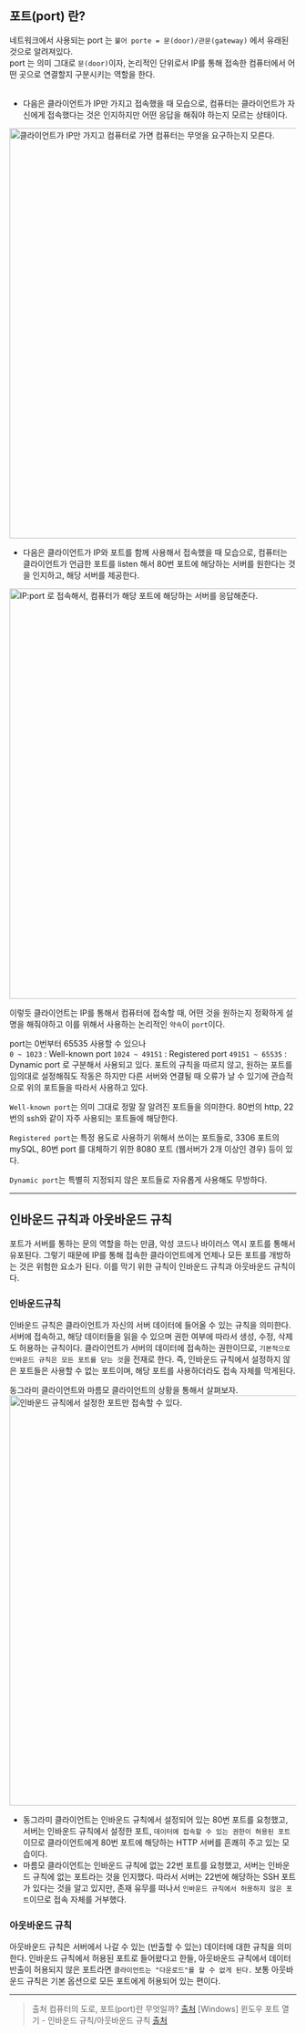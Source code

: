 ## 포트(port) 란?

네트워크에서 사용되는 port 는 `불어 porte = 문(door)/관문(gateway)` 에서 유래된 것으로 알려져있다.  
port 는 의미 그대로 `문(door)`이자, 논리적인 단위로서 IP를 통해 접속한 컴퓨터에서 어떤 곳으로 연결할지 구분시키는 역할을 한다.  
<br/>
* 다음은 클라이언트가 IP만 가지고 접속했을 때 모습으로, 컴퓨터는 클라이언트가 자신에게 접속했다는 것은 인지하지만 어떤 응답을 해줘야 하는지 모르는 상태이다.
<img width="720" alt="클라이언트가 IP만 가지고 컴퓨터로 가면 컴퓨터는 무엇을 요구하는지 모른다." src="https://user-images.githubusercontent.com/80164141/124705387-91a70b00-df30-11eb-96e2-1396f432eb4b.png">

<br/>

* 다음은 클라이언트가 IP와 포트를 함께 사용해서 접속했을 때 모습으로, 컴퓨터는 클라이언트가 언급한 포트를 listen 해서 80번 포트에 해당하는 서버를 원한다는 것을 인지하고, 해당 서버를 제공한다.
<img width="720" alt="IP:port 로 접속해서, 컴퓨터가 해당 포트에 해당하는 서버를 응답해준다." src="https://user-images.githubusercontent.com/80164141/124705399-9370ce80-df30-11eb-8eec-e9cdabf56fd9.png">  

이렇듯 클라이언트는 IP를 통해서 컴퓨터에 접속할 때, 어떤 것을 원하는지 정확하게 설명을 해줘야하고 이를 위해서 사용하는 논리적인 `약속`이 `port`이다.  

port는 0번부터 65535 사용할 수 있으나  
`0 ~ 1023` : Well-known port
`1024 ~ 49151` : Registered port
`49151 ~ 65535` : Dynamic port 
로 구분해서 사용되고 있다. 포트의 규칙을 따르지 않고, 원하는 포트를 임의대로 설정해줘도 작동은 하지만 다른 서버와 연결될 때 오류가 날 수 있기에 관습적으로 위의 포트들을 따라서 사용하고 있다.  

`Well-known port`는 의미 그대로 정말 잘 알려진 포트들을 의미한다. 80번의 http, 22 번의 ssh와 같이 자주 사용되는 포트들에 해당한다.  

`Registered port`는 특정 용도로 사용하기 위해서 쓰이는 포트들로, 3306 포트의 mySQL, 80번 port 를 대체하기 위한 8080 포트 (웹서버가 2개 이상인 경우) 등이 있다.  

`Dynamic port`는 특별히 지정되지 않은 포트들로 자유롭게 사용해도 무방하다.  

---

## 인바운드 규칙과 아웃바운드 규칙
 
포트가 서버를 통하는 문의 역할을 하는 만큼, 악성 코드나 바이러스 역시 포트를 통해서 유포된다. 그렇기 때문에 IP를 통해 접속한 클라이언트에게 언제나 모든 포트를 개방하는 것은 위험한 요소가 된다. 이를 막기 위한 규칙이 인바운드 규칙과 아웃바운드 규칙이다.  

### 인바운드규칙
인바운드 규칙은 클라이언트가 자신의 서버 데이터에 들어올 수 있는 규칙을 의미한다. 서버에 접속하고, 해당 데이터들을 읽을 수 있으며 권한 여부에 따라서 생성, 수정, 삭제도 허용하는 규칙이다. 클라이언트가 서버의 데이터에 접속하는 권한이므로, `기본적으로 인바운드 규칙은 모든 포트를 닫는 것`을 전재로 한다. 즉, 인바운드 규칙에서 설정하지 않은 포트들은 사용할 수 없는 포트이며, 해당 포트를 사용하더라도 접속 자체를 막게된다.  

동그라미 클라이언트와 마름모 클라이언트의 상황을 통해서 살펴보자.
<img width="720" alt="인바운드 규칙에서 설정한 포트만 접속할 수 있다." src="https://user-images.githubusercontent.com/80164141/124709917-07ae7080-df37-11eb-8d43-3fa62ad77654.png">

* 동그라미 클라이언트는 인바운드 규칙에서 설정되어 있는 80번 포트를 요청했고, 서버는 인바운드 규칙에서 설정한 포트, `데이터에 접속할 수 있는 권한이 허용된 포트`이므로 클라이언트에게 80번 포트에 해당하는 HTTP 서버를 흔쾌히 주고 있는 모습이다.  
* 마름모 클라이언트는 인바운드 규칙에 없는 22번 포트를 요청했고, 서버는 인바운드 규칙에 없는 포트라는 것을 인지했다. 따라서 서버는 22번에 해당하는 SSH 포트가 있다는 것을 알고 있지만, 존재 유무를 떠나서 `인바운드 규칙에서 허용하지 않은 포트`이므로 접속 자체를 거부했다.

### 아웃바운드 규칙
아웃바운드 규칙은 서버에서 나갈 수 있는 (반출할 수 있는) 데이터에 대한 규칙을 의미한다. 인바운드 규칙에서 허용된 포트로 들어왔다고 한들, 아웃바운드 규칙에서 데이터 반출이 허용되지 않은 포트라면 `클라이언트는 "다운로드"를 할 수 없게 된다.` 보통 아웃바운드 규칙은 기본 옵션으로 모든 포트에게 허용되어 있는 편이다.

---

>출처
>컴퓨터의 도로, 포트(port)란 무엇일까? [출처](https://blog.alyac.co.kr/1218)
>[Windows] 윈도우 포트 열기 - 인바운드 규칙/아웃바운드 규칙 [출처](https://timeboxstory.tistory.com/11)
